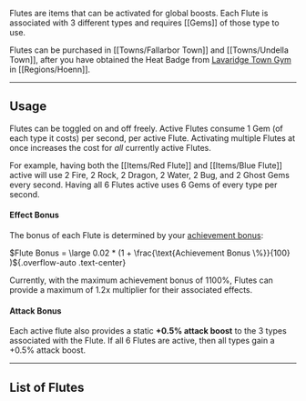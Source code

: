 Flutes are items that can be activated for global boosts. Each Flute is associated with 3 different types and requires [[Gems]] of those type to use.

Flutes can be purchased in [[Towns/Fallarbor Town]] and [[Towns/Undella Town]], after you have obtained the Heat Badge from [Lavaridge Town Gym](#!Gyms/Lavaridge_Town) in [[Regions/Hoenn]].

----

## Usage
Flutes can be toggled on and off freely. Active Flutes consume 1 Gem (of each type it costs) per second, per active Flute. Activating multiple Flutes at once increases the cost for *all* currently active Flutes.

For example, having both the [[Items/Red Flute]] and [[Items/Blue Flute]] active will use 2 Fire, 2 Rock, 2 Dragon, 2 Water, 2 Bug, and 2 Ghost Gems every second. Having all 6 Flutes active uses 6 Gems of every type per second.

#### Effect Bonus
The bonus of each Flute is determined by your [achievement bonus](#!Achievements):

$Flute Bonus = \large 0.02 * (1 + \frac{\text{Achievement Bonus \%}}{100} )${.overflow-auto .text-center}

Currently, with the maximum achievement bonus of 1100%, Flutes can provide a maximum of 1.2x multiplier for their associated effects.

#### Attack Bonus
Each active flute also provides a static **+0.5% attack boost** to the 3 types associated with the Flute. If all 6 Flutes are active, then all types gain a +0.5% attack boost.

----

## List of Flutes